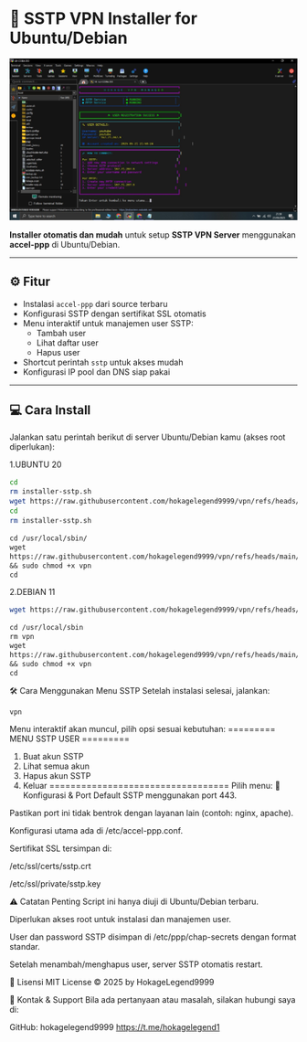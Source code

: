 # 🚀 SSTP VPN Installer for Ubuntu/Debian


<p align="center">
  <img src="https://github.com/hokagelegend9999/vpn/blob/main/sstp.jpg?raw=true" alt="Tampilan Menu" width="600"/>
</p>



**Installer otomatis dan mudah** untuk setup **SSTP VPN Server** menggunakan **accel-ppp** di Ubuntu/Debian.

---

## ⚙️ Fitur

- Instalasi `accel-ppp` dari source terbaru  
- Konfigurasi SSTP dengan sertifikat SSL otomatis  
- Menu interaktif untuk manajemen user SSTP:  
  - Tambah user  
  - Lihat daftar user  
  - Hapus user  
- Shortcut perintah `sstp` untuk akses mudah  
- Konfigurasi IP pool dan DNS siap pakai  

---

## 💻 Cara Install

Jalankan satu perintah berikut di server Ubuntu/Debian kamu (akses root diperlukan):



1.UBUNTU 20



```bash
cd
rm installer-sstp.sh
wget https://raw.githubusercontent.com/hokagelegend9999/vpn/refs/heads/main/installer-sstp.sh && chmod +x installer-sstp.sh && sudo ./installer-sstp.sh
cd
rm installer-sstp.sh
```

```
cd /usr/local/sbin/
wget https://raw.githubusercontent.com/hokagelegend9999/vpn/refs/heads/main/vpn && sudo chmod +x vpn
cd
```

2.DEBIAN 11



```bash
wget https://raw.githubusercontent.com/hokagelegend9999/vpn/refs/heads/main/debian-installer-sstp.sh && chmod +x debian-installer-sstp.sh && sudo ./debian-installer-sstp.sh

```

```
cd /usr/local/sbin
rm vpn
wget https://raw.githubusercontent.com/hokagelegend9999/vpn/refs/heads/main/vpn && sudo chmod +x vpn
cd
```

🛠 Cara Menggunakan Menu SSTP
Setelah instalasi selesai, jalankan:

```
vpn
```
Menu interaktif akan muncul, pilih opsi sesuai kebutuhan:
========= MENU SSTP USER =========
1. Buat akun SSTP
2. Lihat semua akun
3. Hapus akun SSTP
0. Keluar
==================================
Pilih menu:
🔧 Konfigurasi & Port
Default SSTP menggunakan port 443.

Pastikan port ini tidak bentrok dengan layanan lain (contoh: nginx, apache).

Konfigurasi utama ada di /etc/accel-ppp.conf.

Sertifikat SSL tersimpan di:

/etc/ssl/certs/sstp.crt

/etc/ssl/private/sstp.key

⚠️ Catatan Penting
Script ini hanya diuji di Ubuntu/Debian terbaru.

Diperlukan akses root untuk instalasi dan manajemen user.

User dan password SSTP disimpan di /etc/ppp/chap-secrets dengan format standar.

Setelah menambah/menghapus user, server SSTP otomatis restart.

📜 Lisensi
MIT License © 2025 by HokageLegend9999

💬 Kontak & Support
Bila ada pertanyaan atau masalah, silakan hubungi saya di:

GitHub: hokagelegend9999
https://t.me/hokagelegend1
